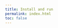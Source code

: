 ```yaml
---
title: Install and run
permalink: index.html
toc: false
---
```


<!--#include virtual="/includes/configurator.html" -->
